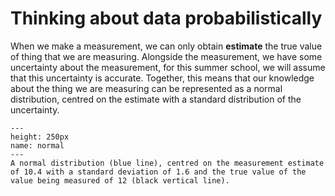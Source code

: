 # Thinking about data probabilistically

When we make a measurement, we can only obtain **estimate** the true value of thing that we are measuring. 
Alongside the measurement, we have some uncertainty about the measurement, for this summer school, we will assume that this uncertainty is accurate. 
Together, this means that our knowledge about the thing we are measuring can be represented as a normal distribution, centred on the estimate with a standard distribution of the uncertainty. 


```{figure} ./images/normal.png
---
height: 250px
name: normal
---
A normal distribution (blue line), centred on the measurement estimate of 10.4 with a standard deviation of 1.6 and the true value of the value being measured of 12 (black vertical line).
```
